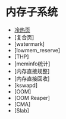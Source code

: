 # 内存子系统

- [冷热页](memory/doc/cold-hot-page.md)
- [复合页]
- [watermark]
- [lowmem_reserve]
- [THP]
- [meminfo统计]
- [内存直接规整]
- [内存直接回收]
- [kswapd]
- [OOM]
- [OOM Reaper]
- [CMA]
- [Slab]